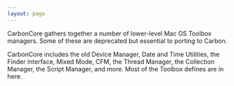 ```yaml
---
layout: page
---
```




CarbonCore gathers together a number of lower-level Mac OS Toolbox managers. Some of these are deprecated but essential to porting to Carbon.

CarbonCore includes the old Device Manager, Date and Time Utilities, the Finder interface, Mixed Mode, CFM, the Thread Manager, the Collection Manager, the Script Manager, and more. Most of the Toolbox defines are in here.
